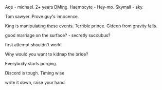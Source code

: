 Ace - michael. 2+ years DMing.
Haemocyte - Hey-mo. 
Skymall - sky. 

Tom sawyer. Prove guy's innocence. 

King is manipulating these events.
Terrible prince.
Gideon from gravity falls.

good marriage on the surface? - secretly succubus?

first attempt shouldn't work.

Why would you want to kidnap the bride?

Everybody starts purging.

Discord is tough.
Timing wise

write it down, raise your hand


